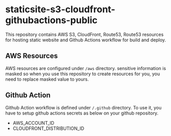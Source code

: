 # staticsite-s3-cloudfront-githubactions-public
This repository contains AWS S3, CloudFront, Route53, Route53 resources for hosting static website and Github Actions workflow for build and deploy.

## AWS Resources
AWS resources are configured under `/aws` directory.
sensitive information is masked so when you use this repository to create resources for you, you need to replace masked value to yours.

## Github Action
Github Action workflow is defined under `/.github` directory. To use it, you have to setup github actions secrets as below on your github repository.
- AWS_ACCOUNT_ID
- CLOUDFRONT_DISTRIBUTION_ID
